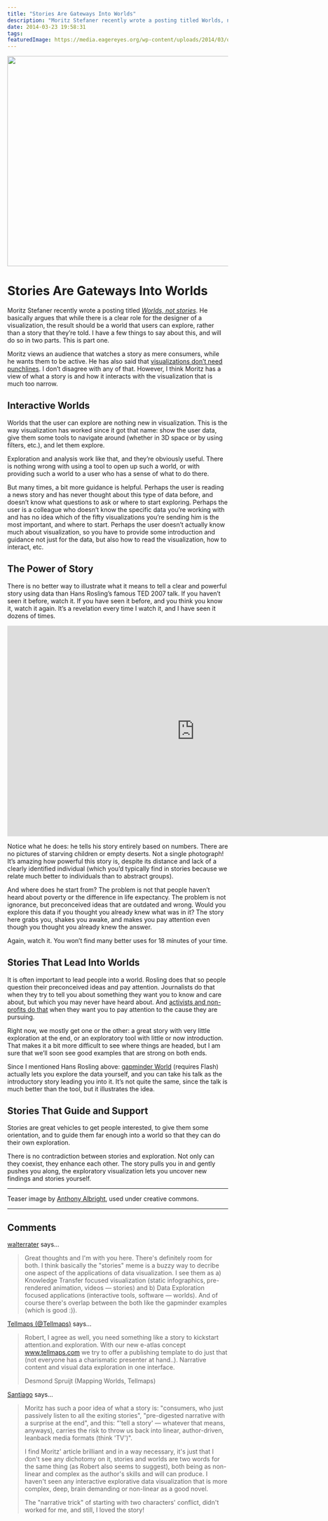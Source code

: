 ```yaml
---
title: "Stories Are Gateways Into Worlds"
description: "Moritz Stefaner recently wrote a posting titled Worlds, not stories. He basically argues that while there is a clear role for the designer of a visualization, the result should be a world that users can explore, rather than a story that they’re told. I have a few things to say about this, and will do so in two parts. This is part one."
date: 2014-03-23 19:58:31
tags: 
featuredImage: https://media.eagereyes.org/wp-content/uploads/2014/03/opendoor.jpg
---
```


<p align="center"><img src="https://media.eagereyes.org/wp-content/uploads/2014/03/opendoor.jpg" width="715" height="479" /></p>

# Stories Are Gateways Into Worlds

Moritz Stefaner recently wrote a posting titled <a href="http://well-formed-data.net/archives/1027/worlds-not-stories"><em>Worlds, not stories</em></a>. He basically argues that while there is a clear role for the designer of a visualization, the result should be a world that users can explore, rather than a story that they’re told. I have a few things to say about this, and will do so in two parts. This is part one.

Moritz views an audience that watches a story as mere consumers, while he wants them to be active. He has also said that <a href="http://well-formed-data.net/archives/868/look-ma-no-story">visualizations don’t need punchlines</a>. I don’t disagree with any of that. However, I think Moritz has a view of what a story is and how it interacts with the visualization that is much too narrow.

## Interactive Worlds

Worlds that the user can explore are nothing new in visualization. This is the way visualization has worked since it got that name: show the user data, give them some tools to navigate around (whether in 3D space or by using filters, etc.), and let them explore.

Exploration and analysis work like that, and they’re obviously useful. There is nothing wrong with using a tool to open up such a world, or with providing such a world to a user who has a sense of what to do there.

But many times, a bit more guidance is helpful. Perhaps the user is reading a news story and has never thought about this type of data before, and doesn’t know what questions to ask or where to start exploring. Perhaps the user is a colleague who doesn’t know the specific data you’re working with and has no idea which of the fifty visualizations you’re sending him is the most important, and where to start. Perhaps the user doesn’t actually know much about visualization, so you have to provide some introduction and guidance not just for the data, but also how to read the visualization, how to interact, etc.

## The Power of Story

There is no better way to illustrate what it means to tell a clear and powerful story using data than Hans Rosling’s famous TED 2007 talk. If you haven’t seen it before, watch it. If you have seen it before, and you think you know it, watch it again. It’s a revelation every time I watch it, and I have seen it dozens of times.

<iframe src="http://embed.ted.com/talks/hans_rosling_shows_the_best_stats_you_ve_ever_seen.html" width="854" height="480" frameborder="0" scrolling="no" allowfullscreen="allowfullscreen"></iframe>

Notice what he does: he tells his story entirely based on numbers. There are no pictures of starving children or empty deserts. Not a single photograph! It’s amazing how powerful this story is, despite its distance and lack of a clearly identified individual (which you’d typically find in stories because we relate much better to individuals than to abstract groups).

And where does he start from? The problem is not that people haven’t heard about poverty or the difference in life expectancy. The problem is not ignorance, but preconceived ideas that are outdated and wrong. Would you explore this data if you thought you already knew what was in it? The story here grabs you, shakes you awake, and makes you pay attention even though you thought you already knew the answer.

Again, watch it. You won’t find many better uses for 18 minutes of your time.

## Stories That Lead Into Worlds

It is often important to lead people into a world. Rosling does that so people question their preconceived ideas and pay attention. Journalists do that when they try to tell you about something they want you to know and care about, but which you may never have heard about. And <a href="/blog/2013/revolution-visualized">activists and non-profits do that</a> when they want you to pay attention to the cause they are pursuing.

Right now, we mostly get one or the other: a great story with very little exploration at the end, or an exploratory tool with little or now introduction. That makes it a bit more difficult to see where things are headed, but I am sure that we’ll soon see good examples that are strong on both ends.

Since I mentioned Hans Rosling above: <a href="http://www.gapminder.org/world">gapminder World</a> (requires Flash) actually lets you explore the data yourself, and you can take his talk as the introductory story leading you into it. It’s not quite the same, since the talk is much better than the tool, but it illustrates the idea.

## Stories That Guide and Support

Stories are great vehicles to get people interested, to give them some orientation, and to guide them far enough into a world so that they can do their own exploration.

There is no contradiction between stories and exploration. Not only can they coexist, they enhance each other. The story pulls you in and gently pushes you along, the exploratory visualization lets you uncover new findings and stories yourself.

<hr />

Teaser image by <a href="http://www.flickr.com/photos/anthonyalbright/">Anthony Albright</a>, used under creative commons.


<PostedBy />


<aside class="comments">

---
## Comments

<a href="http://www.rafelsberger.at" rel="nofollow noopener" target="_blank">walterrater</a> says…
>	Great thoughts and I'm with you here. There's definitely room for both. I think basically the "stories" meme is a buzzy way to decribe one aspect of the applications of data visualization. I see them as a) Knowledge Transfer focused visualization (static infographics, pre-rendered animation, videos — stories) and b) Data Exploration focused applications (interactive tools, software — worlds). And of course there's overlap between the both like the gapminder examples (which is good :)).

<a href="http://twitter.com/Tellmaps" rel="nofollow noopener" target="_blank">Tellmaps (@Tellmaps)</a> says…
>	Robert, I agree as well, you need something like a story to kickstart attention.and exploration. With our new e-atlas concept www.tellmaps.com we try to offer a publishing template to do just that (not everyone has a charismatic presenter at hand..). Narrative content and visual data exploration in one interface. 
>	
>	Desmond Spruijt
>	(Mapping Worlds, Tellmaps)

<a href="http://moebio.com" rel="nofollow noopener" target="_blank">Santiago</a> says…
>	Moritz has such a poor idea of what a story is: "consumers, who just passively listen to all the exiting stories", "pre-digested narrative with a surprise at the end", and this: “'tell a story' — whatever that means, anyways), carries the risk to throw us back into linear, author-driven, leanback media formats (think 'TV')". 
>	
>	I find Moritz' article brilliant and in a way necessary, it's just that I don't see any dichotomy on it, stories and worlds are two words for the same thing (as Robert also seems to suggest), both being as non-linear and complex as the author's skills and will can produce. I haven't seen any interactive explorative data visualization that is more complex, deep, brain demanding or non-linear as a good novel.
>	
>	The "narrative trick" of starting with two characters' conflict, didn't worked for me, and still, I loved the story!

</aside>

